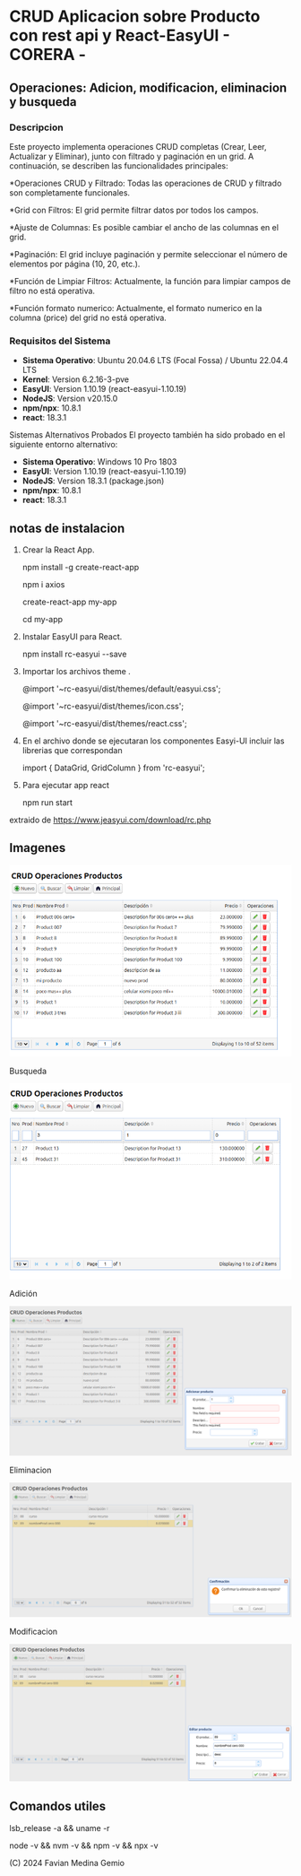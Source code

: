 # CRUD Aplicacion sobre Producto con rest api y React-EasyUI - CORERA -
## Operaciones: Adicion, modificacion, eliminacion y busqueda

### Descripcion

Este proyecto implementa operaciones CRUD completas (Crear, Leer, Actualizar y Eliminar), junto con filtrado y paginación en un grid. A continuación, se describen las funcionalidades principales:

*Operaciones CRUD y Filtrado: Todas las operaciones de CRUD y filtrado son completamente funcionales.

*Grid con Filtros: El grid permite filtrar datos por todos los campos.

*Ajuste de Columnas: Es posible cambiar el ancho de las columnas en el grid.

*Paginación: El grid incluye paginación y permite seleccionar el número de elementos por página (10, 20, etc.).

*Función de Limpiar Filtros: Actualmente, la función para limpiar campos de filtro no está operativa.

*Función formato numerico: Actualmente, el formato numerico en la columna (price) del grid no está operativa.

### Requisitos del Sistema

- **Sistema Operativo**: Ubuntu 20.04.6 LTS (Focal Fossa) /  Ubuntu 22.04.4 LTS 
- **Kernel**: Version 6.2.16-3-pve
- **EasyUI**: Version 1.10.19 (react-easyui-1.10.19)
- **NodeJS**: Version v20.15.0
- **npm/npx**: 10.8.1
- **react**: 18.3.1

Sistemas Alternativos Probados
El proyecto también ha sido probado en el siguiente entorno alternativo:

- **Sistema Operativo**: Windows 10 Pro 1803
- **EasyUI**: Version 1.10.19 (react-easyui-1.10.19)
- **NodeJS**: Version 18.3.1 (package.json)
- **npm/npx**: 10.8.1
- **react**: 18.3.1

## notas de instalacion
1. Crear la React App.

    npm install -g create-react-app

    npm i axios

    create-react-app my-app

    cd my-app

2.  Instalar  EasyUI para React.

    npm install rc-easyui --save

3. Importar los archivos theme .

    @import '~rc-easyui/dist/themes/default/easyui.css';

    @import '~rc-easyui/dist/themes/icon.css';

    @import '~rc-easyui/dist/themes/react.css';

4. En el archivo donde se ejecutaran los componentes Easyi-UI incluir las librerias que correspondan

    import { DataGrid, GridColumn } from 'rc-easyui';

5. Para ejecutar app react 

    npm run start

extraido de https://www.jeasyui.com/download/rc.php

## Imagenes
![Corera](corera.png)

Busqueda

![Corera busqueda](corera_buscar.png)

Adición

![Corera adicion](corera_add.png)

Eliminacion

![Corera eliminacion](corera_del.png)

Modificacion

![Corera modificacion](corera_mod.png)


## Comandos utiles

lsb_release -a && uname -r

node -v && nvm -v && npm -v && npx -v 

(C) 2024 Favian Medina Gemio
